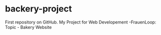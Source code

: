 # backery-project
First repository on GitHub.
My Project for Web Developement -FrauenLoop: 
Topic - Bakery Website
